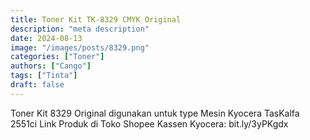 ```yaml
---
title: Toner Kit TK-8329 CMYK Original
description: "meta description"
date: 2024-08-13
image: "/images/posts/8329.png"
categories: ["Toner"]
authors: ["Cango"]
tags: ["Tinta"]
draft: false
---
```


Toner Kit 8329 Original digunakan untuk type Mesin Kyocera TasKalfa 2551ci 
Link Produk di Toko Shopee Kassen Kyocera: bit.ly/3yPKgdx
